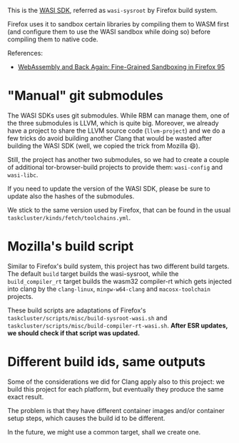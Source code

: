 This is the [WASI SDK](https://github.com/WebAssembly/wasi-sdk), referred as
`wasi-sysroot` by Firefox build system.

Firefox uses it to sandbox certain libraries by compiling them to WASM first
(and configure them to use the WASI sandbox while doing so) before compiling
them to native code.

References:
- [WebAssembly and Back Again: Fine-Grained Sandboxing in Firefox 95](https://hacks.mozilla.org/2021/12/webassembly-and-back-again-fine-grained-sandboxing-in-firefox-95/)

# "Manual" git submodules

The WASI SDKs uses git submodules.
While RBM can manage them, one of the three submodules is LLVM, which is quite
big.
Moreover, we already have a project to share the LLVM source code
(`llvm-project`) and we do a few tricks do avoid building another Clang that
would be wasted after building the WASI SDK (well, we copied the trick from
Mozilla 😄️).

Still, the project has another two submodules, so we had to create a couple of
additional tor-browser-build projects to provide them: `wasi-config` and
`wasi-libc`.

If you need to update the version of the WASI SDK, please be sure to update also
the hashes of the submodules.

We stick to the same version used by Firefox, that can be found in the usual
`taskcluster/kinds/fetch/toolchains.yml`.

# Mozilla's build script

Similar to Firefox's build system, this project has two different build targets.
The default `build` target builds the wasi-sysroot, while the `build_compiler_rt`
target builds the wasm32 compiler-rt which gets injected into clang by the `clang-linux`,
`mingw-w64-clang` and `macosx-toolchain` projects.

These build scripts are adaptations of Firefox's `taskcluster/scripts/misc/build-sysroot-wasi.sh`
and `taskcluster/scripts/misc/build-compiler-rt-wasi.sh`. **After ESR updates, we should
check if that script was updated.**

# Different build ids, same outputs

Some of the considerations we did for Clang apply also to this project: we build
this project for each platform, but eventually they produce the same exact
result.

The problem is that they have different container images and/or container setup
steps, which causes the build id to be different.

In the future, we might use a common target, shall we create one.
